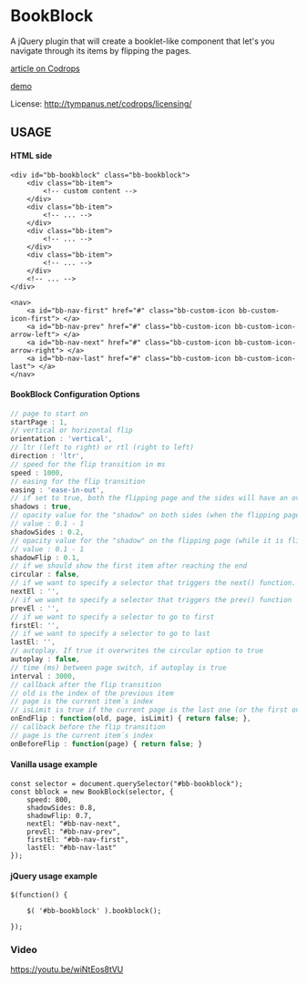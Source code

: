 
BookBlock
=========

A jQuery plugin that will create a booklet-like component that let's you navigate through its items by flipping the pages.

[article on Codrops](http://tympanus.net/codrops/2012/09/03/bookblock-a-content-flip-plugin/)

[demo](http://tympanus.net/Development/BookBlock/)

License: http://tympanus.net/codrops/licensing/


## USAGE

#### HTML side
```
<div id="bb-bookblock" class="bb-bookblock">
	<div class="bb-item">
		<!-- custom content -->
	</div>
	<div class="bb-item">
		<!-- ... -->
	</div>
	<div class="bb-item">
		<!-- ... -->
	</div>
	<div class="bb-item">
		<!-- ... -->
	</div>
	<!-- ... -->
</div>

<nav>
	<a id="bb-nav-first" href="#" class="bb-custom-icon bb-custom-icon-first"> </a>
	<a id="bb-nav-prev" href="#" class="bb-custom-icon bb-custom-icon-arrow-left"> </a>
	<a id="bb-nav-next" href="#" class="bb-custom-icon bb-custom-icon-arrow-right"> </a>
	<a id="bb-nav-last" href="#" class="bb-custom-icon bb-custom-icon-last"> </a>
</nav>
```

#### BookBlock Configuration Options

```js
// page to start on
startPage : 1,
// vertical or horizontal flip
orientation : 'vertical',
// ltr (left to right) or rtl (right to left)
direction : 'ltr',
// speed for the flip transition in ms
speed : 1000,
// easing for the flip transition
easing : 'ease-in-out',
// if set to true, both the flipping page and the sides will have an overlay to simulate shadows
shadows : true,
// opacity value for the "shadow" on both sides (when the flipping page is over it)
// value : 0.1 - 1
shadowSides : 0.2,
// opacity value for the "shadow" on the flipping page (while it is flipping)
// value : 0.1 - 1
shadowFlip : 0.1,
// if we should show the first item after reaching the end
circular : false,
// if we want to specify a selector that triggers the next() function. example: ´#bb-nav-next´
nextEl : '',
// if we want to specify a selector that triggers the prev() function
prevEl : '',
// if we want to specify a selector to go to first
firstEl: '',
// if we want to specify a selector to go to last
lastEl: '',
// autoplay. If true it overwrites the circular option to true
autoplay : false,
// time (ms) between page switch, if autoplay is true
interval : 3000,
// callback after the flip transition
// old is the index of the previous item
// page is the current item´s index
// isLimit is true if the current page is the last one (or the first one)
onEndFlip : function(old, page, isLimit) { return false; },
// callback before the flip transition
// page is the current item´s index
onBeforeFlip : function(page) { return false; }
```

#### Vanilla usage example
```
const selector = document.querySelector("#bb-bookblock");
const bblock = new BookBlock(selector, {
	speed: 800,
	shadowSides: 0.8,
	shadowFlip: 0.7,
	nextEl: "#bb-nav-next",
	prevEl: "#bb-nav-prev",
	firstEl: "#bb-nav-first",
	lastEl: "#bb-nav-last"
});
```

#### jQuery usage example
```
$(function() {
			
	$( '#bb-bookblock' ).bookblock();

});
```

### Video
https://youtu.be/wiNtEos8tVU
